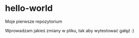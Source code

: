 # hello-world
Moje pierwsze repozytorium

Wprowadzam jakieś zmiany w pliku, tak aby wytestować gałąź :)
